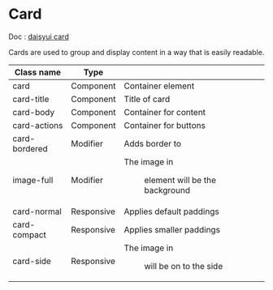 # Card

Doc : [daisyui card](https://daisyui.com/components/card/)

Cards are used to group and display content in a way that is easily readable.

| Class name      |   Type     |                                                      |
|-----------------|------------|------------------------------------------------------|
| card            | Component  | Container element                                    |
| card-title      | Component  | Title of card                                        |
| card-body       | Component  | Container for content                                |
| card-actions    | Component  | Container for buttons                                |
| card-bordered   | Modifier   | Adds border to <card>                                |
| image-full      | Modifier   | The image in <figure> element will be the background |
| card-normal     | Responsive | Applies default paddings                             |
| card-compact    | Responsive | Applies smaller paddings                             |
| card-side       | Responsive | The image in <figure> will be on to the side         |
